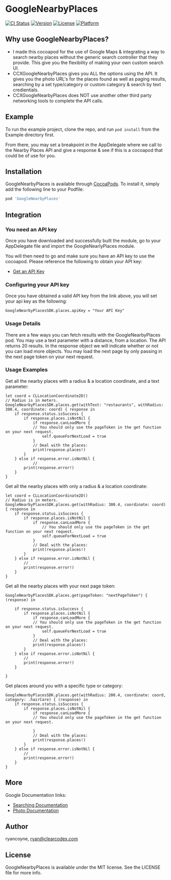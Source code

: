# GoogleNearbyPlaces

[![CI Status](http://img.shields.io/travis/ryancoyne/CCXGoogleNearbyPlaces.svg?style=flat)](https://travis-ci.org/ryancoyne/CCXGoogleNearbyPlaces)
[![Version](https://img.shields.io/cocoapods/v/CCXGoogleNearbyPlaces.svg?style=flat)](http://cocoapods.org/pods/CCXGoogleNearbyPlaces)
[![License](https://img.shields.io/cocoapods/l/CCXGoogleNearbyPlaces.svg?style=flat)](http://cocoapods.org/pods/CCXGoogleNearbyPlaces)
[![Platform](https://img.shields.io/cocoapods/p/CCXGoogleNearbyPlaces.svg?style=flat)](http://cocoapods.org/pods/CCXGoogleNearbyPlaces)

## Why use GoogleNearbyPlaces?
- I made this cocoapod for the use of Google Maps & integrating a way to search nearby places without the generic search controller that they provide.  This give you the flexibility of making your own custom search UI.
- CCXGoogleNearbyPlaces gives you ALL the options using the API.  It gives you the photo URL's for the places found as well as paging results, searching by a set type/category or custom category & search by text credientials.
- CCXGoogleNearbyPlaces does NOT use another other third party networking tools to complete the API calls.  

## Example

To run the example project, clone the repo, and run `pod install` from the Example directory first.

From there, you may set a breakpoint in the AppDelegate where we call to the Nearby Places API and give a response & see if this is a cocoapod that could be of use for you.

## Installation

GoogleNearbyPlaces is available through [CocoaPods](http://cocoapods.org). To install
it, simply add the following line to your Podfile:

```ruby
pod 'GoogleNearbyPlaces'
```

## Integration

### You need an API key
Once you have downloaded and successfully built the module, go to your AppDelegate file and import the GoogleNearlyPlaces module.

You will then need to go and make sure you have an API key to use the cocoapod.  Please reference the following to obtain your API key:
- [Get an API Key](https://developers.google.com/places/web-service/get-api-key)

### Configuring your API key
Once you have obtained a valid API key from the link above, you will set your api key as the following:
```
GoogleNearbyPlacesSDK.places.apiKey = "Your API Key"
```

### Usage Details
There are a few ways you can fetch results with the GoogleNearbyPlaces pod.  You may use a text parameter with a distance, from a location.  The API returns 20 results.  In the response object we will indicate whether or not you can load more objects.   You may load the next page by only passing in the next page token on your next request.

### Usage Examples

Get all the nearby places with a radius & a location coordinate, and a text parameter:
```
let coord = CLLocationCoordinate2D()
// Radius is in meters.
GoogleNearbyPlacesSDK.places.get(withText: "restaurants", withRadius: 300.4, coordinate: coord) { response in
    if response.status.isSuccess {
        if response.places.isNotNil {
            if response.canLoadMore {
            // You should only use the pageToken in the get function on your next request.
                self.queueForNextLoad = true
            }
            // Deal with the places:
            print(response.places!)
        }
    } else if response.error.isNotNil {
            //
        print(response.error!)
    }
}
```

Get all the nearby places with only a radius & a location coordinate:
```
let coord = CLLocationCoordinate2D()
// Radius is in meters.
GoogleNearbyPlacesSDK.places.get(withRadius: 300.4, coordinate: coord) { response in
    if response.status.isSuccess {
        if response.places.isNotNil {
            if response.canLoadMore {
                // You should only use the pageToken in the get function on your next request.
                self.queueForNextLoad = true
            }
            // Deal with the places:
            print(response.places!)
        }
    } else if response.error.isNotNil {
        //
        print(response.error!)
    }
}
```

Get all the nearby places with your next page token:
```
GoogleNearbyPlacesSDK.places.get(pageToken: "nextPageToken") { (response) in

    if response.status.isSuccess {
        if response.places.isNotNil {
            if response.canLoadMore {
            // You should only use the pageToken in the get function on your next request.
                self.queueForNextLoad = true
            }
            // Deal with the places:
            print(response.places!)
        }
    } else if response.error.isNotNil {
        //
        print(response.error!)
    }

}
```

Get places around you with a specific type or category:
```
GoogleNearbyPlacesSDK.places.get(withRadius: 200.4, coordinate: coord, category: .hairCare) { (response) in
    if response.status.isSuccess {
        if response.places.isNotNil {
            if response.canLoadMore {
            // You should only use the pageToken in the get function on your next request.

            }
            // Deal with the places:
            print(response.places!)
        }
    } else if response.error.isNotNil {
        //
        print(response.error!)
    }
}
```

## More
Google Documentation links:
- [Searching Documentation](https://developers.google.com/places/web-service/search)
- [Photo Documentation](https://developers.google.com/places/web-service/photos)

## Author

ryancoyne, ryan@clearcodex.com

## License

GoogleNearbyPlaces is available under the MIT license. See the LICENSE file for more info.
